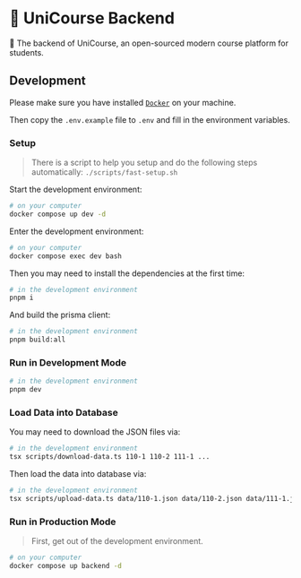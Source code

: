 # 🦄 UniCourse Backend

🦄 The backend of UniCourse, an open-sourced modern course platform for students.

## Development

Please make sure you have installed [`Docker`](https://docs.docker.com/get-docker/) on your machine.

Then copy the `.env.example` file to `.env` and fill in the environment variables.

### Setup

> There is a script to help you setup and do the following steps automatically:
> `./scripts/fast-setup.sh`

Start the development environment:

```sh
# on your computer
docker compose up dev -d
```

Enter the development environment:

```sh
# on your computer
docker compose exec dev bash
```

Then you may need to install the dependencies at the first time:

```sh
# in the development environment
pnpm i
```

And build the prisma client:

```sh
# in the development environment
pnpm build:all
```

### Run in Development Mode

```sh
# in the development environment
pnpm dev
```

### Load Data into Database

You may need to download the JSON files via:

```sh
# in the development environment
tsx scripts/download-data.ts 110-1 110-2 111-1 ...
```

Then load the data into database via:

```sh
# in the development environment
tsx scripts/upload-data.ts data/110-1.json data/110-2.json data/111-1.json ...
```

### Run in Production Mode

> First, get out of the development environment.

```sh
# on your computer
docker compose up backend -d
```
